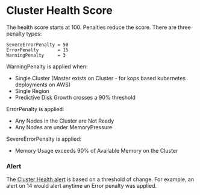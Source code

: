 # Cluster Health Score

The health score starts at 100. Penalties reduce the score. There are three penalty types:

```
SevereErrorPenalty = 50
ErrorPenalty       = 15
WarningPenalty     = 3
```

WarningPenalty is applied when:

* Single Cluster (Master exists on Cluster - for kops based kubernetes deployments on AWS)
* Single Region
* Predictive Disk Growth crosses a 90% threshold

ErrorPenalty is applied:

* Any Nodes in the Cluster are Not Ready
* Any Nodes are under MemoryPressure

SevereErrorPenalty is applied:

* Memory Usage exceeds 90% of Available Memory on the Cluster

### Alert

The [Cluster Health alert](alerts.md#type-cluster-health) is based on a threshold of change. For example, an alert on 14 would alert anytime an Error penalty was applied.
